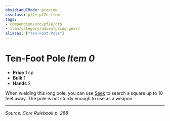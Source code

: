 ```yaml
---
obsidianUIMode: preview
cssclass: pf2e,pf2e-item
tags:
- compendium/src/pf2e/crb
- item/category/adventuring-gear/
aliases: ["Ten-Foot Pole"]
---
```

# Ten-Foot Pole *Item 0*  

- **Price** 1 cp
- **Bulk** 1
- **Hands** 2

When wielding this long pole, you can use [Seek](seek.md) to search a square up to 10 feet away. The pole is not sturdy enough to use as a weapon.


---
*Source: Core Rulebook p. 288*